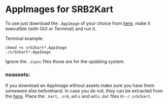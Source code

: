 # AppImages for SRB2Kart

To use just download the `.AppImage` of your choice from [here](https://github.com/Lonsfor/srb2k-appimage/releases/latest), make it executible (with GUI or Terminal) and run it.

Terminal example:
```
chmod +x srb2kart*.AppImage
./srb2kart*.AppImage
```

Ignore the `.zsync` files those are for the updating system.

### noassets:

If you download an AppImage without assets make sure you have them somewere else beforehand. In case you do not, they can be extracted from the [here](https://github.com/STJr/Kart-Public/releases/download/v1.5/AssetsLinuxOnly.zip). Place the `.kart`, `.srb`, `mdls` and `mdls.dat` files in `~/.srb2kart`.

